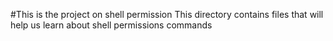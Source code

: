 #This is the project on shell permission
This directory contains files that will help us learn about shell permissions commands
